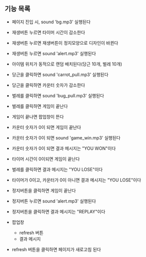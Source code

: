 ## 기능 목록 
- 페이지 진입 시, sound 'bg.mp3' 실행된다

- 재생버튼 누르면 타이머 시간이 감소한다
- 재생버튼 누르면 재생버튼이 정지모양으로 디자인이 바뀐다
- 재생버튼 누르면 sound 'alert.mp3' 실행된다  
- 아이템 위치가 동적으로 랜덤 배치된다(당근 10개, 벌레 10개) 

- 당근을 클릭하면 sound 'carrot_pull.mp3' 실행된다  
- 당근을 클릭하면 카운터 숫자가 감소한다
  
- 벌레를 클릭하면 sound 'bug_pull.mp3' 실행된다
- 벌레를 클릭하면 게임이 끝난다

- 게임이 끝나면 팝업창이 뜬다
- 카운터 숫자가 0이 되면 게임이 끝난다
- 카운터 숫자가 0이 되면 sound 'game_win.mp3' 실행된다  
- 카운터 숫자가 0이 되면 결과 메시지는 "YOU WON"이다
  
- 타이머 시간이 0이되면 게임이 끝난다
- 벌레를 클릭하면 결과 메시지는 "YOU LOSE"이다
- 타이머가 0이고, 카운터가 0이 아니면 결과 메시지는 "YOU LOSE"이다

- 정지버튼을 클릭하면 게임이 끝난다
- 정지버튼 누르면 sound 'alert.mp3' 실행된다  
- 정지버튼을 클릭하면 결과 메시지는 "REPLAY"이다

- 팝업창
  - refresh 버튼
  - 결과 메시지

- refresh 버튼을 클릭하면 페이지가 새로고침 된다